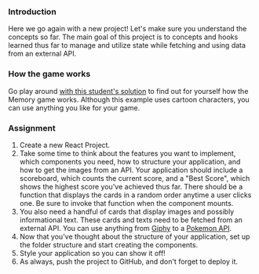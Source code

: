 ### Introduction

Here we go again with a new project! Let's make sure you understand the concepts so far. The main goal of this project is to concepts and hooks learned thus far to manage and utilize state while fetching and using data from an external API.

### How the game works

Go play around [with this student's solution](https://heldersrvio.github.io/memory-card-game/) to find out for yourself how the Memory game works. Although this example uses cartoon characters, you can use anything you like for your game.

### Assignment

<div class="lesson-content__panel" markdown="1">

1.  Create a new React Project.
2.  Take some time to think about the features you want to implement, which components you need, how to structure your application, and how to get the images from an API. Your application should include a scoreboard, which counts the current score, and a "Best Score", which shows the highest score you've achieved thus far. There should be a function that displays the cards in a random order anytime a user clicks one. Be sure to invoke that function when the component mounts.
3.  You also need a handful of cards that display images and possibly informational text. These cards and texts need to be fetched from an external API. You can use anything from [Giphy](https://giphy.com/) to a [Pokemon API](https://pokeapi.co/).
4.  Now that you've thought about the structure of your application, set up the folder structure and start creating the components.
5.  Style your application so you can show it off!
6.  As always, push the project to GitHub, and don't forget to deploy it.
</div>
